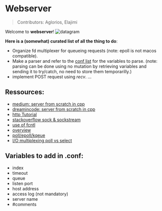# Webserver
> Contributors: Aglorios, Elajimi

Welcome to **webserver**!
![datagram](https://media.geeksforgeeks.org/wp-content/uploads/Socket-Programming-in-C-C-.jpg)


__Here is a (somewhat) curated list of all the thing to do__:

- Organize fd multiplexer for queueing requests (note: epoll is not macos compatible).
- Make a parser and refer to the [conf list](#conf) for the variables to parse. (note: parsing can be done using no mutation by 
retrieving variables and sending it to try/catch, no need to store them temporarilly.)
- implement POST request using *recv*.
...




## Ressources:
- [medium: server from scratch in cpp](https://medium.com/from-the-scratch/http-server-what-do-you-need-to-know-to-build-a-simple-http-server-from-scratch-d1ef8945e4fa)
- [dreamincode: server from scratch in cpp](https://www.dreamincode.net/forums/topic/222927-part-1-server-from-scratch/)
- [http Tutorial](https://www.tutorialspoint.com/http/index.htm)
- [stackoverflow sock & sockstream](https://stackoverflow.com/questions/5815675/what-is-sock-dgram-and-sock-stream)
- [use of fcntl](https://youtu.be/A5vyIcBMPKo)
- [overview](https://www.geeksforgeeks.org/socket-programming-cc/)
- [poll/epoll/kqeue](https://copyconstruct.medium.com/the-method-to-epolls-madness-d9d2d6378642)
- [I/O multiplexing poll vs select](http://byteliu.com/2019/05/08/LINUX-%E2%80%93-IO-MULTIPLEXING-%E2%80%93-SELECT-VS-POLL-VS-EPOLL/)

## Variables to add in .conf:

- index
- timeout
- queue
- listen port
- host address
- access log (not mandatory)
- server name
- #comments

